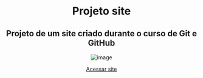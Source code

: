 <div align="center">
<h1>Projeto site</h1>
<h2>Projeto de um site criado durante o curso de Git e GitHub</h2>

![image](https://github.com/user-attachments/assets/558afd59-c043-498a-9152-cc2c9be060e7)

[Acessar site](https://mateusleguir.github.io/projeto-site/)
</div>
